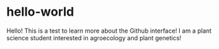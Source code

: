 # hello-world
Hello! This is a test to learn more about the Github interface!
I am a plant science student interested in agroecology and plant genetics!
